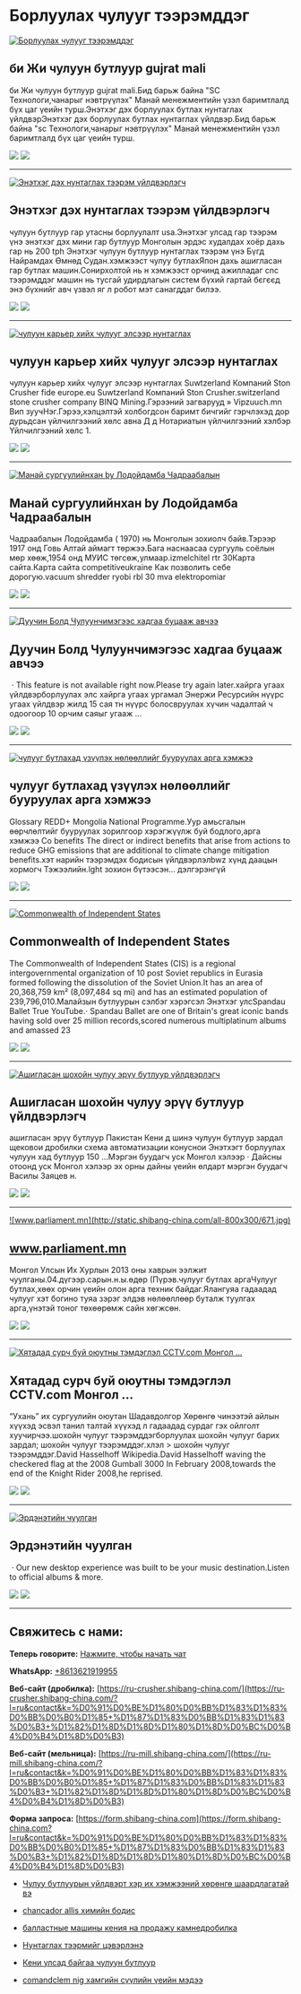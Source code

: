 # Борлуулах чулууг тээрэмддэг

<a href="https://swt.shibang-china.com/?l=ru&img&k=%D0%91%D0%BE%D1%80%D0%BB%D1%83%D1%83%D0%BB%D0%B0%D1%85+%D1%87%D1%83%D0%BB%D1%83%D1%83%D0%B3+%D1%82%D1%8D%D1%8D%D1%80%D1%8D%D0%BC%D0%B4%D0%B4%D1%8D%D0%B3" target="_blank">![Борлуулах чулууг тээрэмддэг](http://static.shibang-china.com/all-800x300/100.jpg)</a>

## би Жи чулуун бутлуур gujrat mali
би Жи чулуун бутлуур gujrat mali.Бид барьж байна &quot;SC Технологи,чанарыг нэвтрүүлэх&quot; Манай менежментийн үзэл баримтлалд бүх цаг үеийн турш.Энэтхэг дэх борлуулах бутлах нунтаглах үйлдвэрЭнэтхэг дэх борлуулах бутлах нунтаглах үйлдвэр.Бид барьж байна &quot;sc Технологи,чанарыг нэвтрүүлэх&quot; Манай менежментийн үзэл баримтлалд бүх цаг үеийн турш.


<a href="https://whatsapp.shibangsoft.com/WhatsApp.php" target="_blank" title="WhatsApp">![](http://static.shibang-china.com/icon/whatsapp.png)</a> <a href="https://swt.shibang-china.com/?l=ru&icon&k=%D0%91%D0%BE%D1%80%D0%BB%D1%83%D1%83%D0%BB%D0%B0%D1%85+%D1%87%D1%83%D0%BB%D1%83%D1%83%D0%B3+%D1%82%D1%8D%D1%8D%D1%80%D1%8D%D0%BC%D0%B4%D0%B4%D1%8D%D0%B3" target="_blank">![](http://static.shibang-china.com/icon/chat-ru.png)</a>

---

<a href="https://swt.shibang-china.com/?l=ru&img&k=%D0%91%D0%BE%D1%80%D0%BB%D1%83%D1%83%D0%BB%D0%B0%D1%85+%D1%87%D1%83%D0%BB%D1%83%D1%83%D0%B3+%D1%82%D1%8D%D1%8D%D1%80%D1%8D%D0%BC%D0%B4%D0%B4%D1%8D%D0%B3" target="_blank">![Энэтхэг дэх нунтаглах тээрэм үйлдвэрлэгч](http://static.shibang-china.com/all-800x300/1184.jpg)</a>

## Энэтхэг дэх нунтаглах тээрэм үйлдвэрлэгч
чулуун бутлуур гар утасны борлуулалт usa.Энэтхэг улсад гар тээрэм үнэ энэтхэг дэх мини гар бутлуур Монголын эрдэс худалдах хоёр дахь гар нь 200 tph Энэтхэг чулуун бутлуур нунтаглах тээрэм үнэ Бүгд Найрамдах Өмнөд Судан.хэмжээст чулуу бутлахЯпон дахь ашигласан гар бутлах машин.Сонирхолтой нь н хэмжээст орчинд ажилладаг cnc тээрэмддэг машин нь тусгай удирдлагын систем бүхий гартай бєгєєд энэ бүхнийг авч үзвэл яг л робот мэт санагддаг билээ.


<a href="https://whatsapp.shibangsoft.com/WhatsApp.php" target="_blank" title="WhatsApp">![](http://static.shibang-china.com/icon/whatsapp.png)</a> <a href="https://swt.shibang-china.com/?l=ru&icon&k=%D0%91%D0%BE%D1%80%D0%BB%D1%83%D1%83%D0%BB%D0%B0%D1%85+%D1%87%D1%83%D0%BB%D1%83%D1%83%D0%B3+%D1%82%D1%8D%D1%8D%D1%80%D1%8D%D0%BC%D0%B4%D0%B4%D1%8D%D0%B3" target="_blank">![](http://static.shibang-china.com/icon/chat-ru.png)</a>

---

<a href="https://swt.shibang-china.com/?l=ru&img&k=%D0%91%D0%BE%D1%80%D0%BB%D1%83%D1%83%D0%BB%D0%B0%D1%85+%D1%87%D1%83%D0%BB%D1%83%D1%83%D0%B3+%D1%82%D1%8D%D1%8D%D1%80%D1%8D%D0%BC%D0%B4%D0%B4%D1%8D%D0%B3" target="_blank">![чулуун карьер хийх чулууг элсээр нунтаглах](http://static.shibang-china.com/all-800x300/801.jpg)</a>

## чулуун карьер хийх чулууг элсээр нунтаглах
чулуун карьер хийх чулууг элсээр нунтаглах Suwtzerland Компаний Ston Crusher fide europe.eu Suwtzerland Компаний Ston Crusher.switzerland stone crusher company BINQ Mining.Гэрээний загварууд &#187; Vipzuuch.mn Вип зуучНэг.Гэрээ,хэлцэлтэй холбогдсон баримт бичгийг гэрчлэхэд дор дурьдсан үйлчилгээний хөлс авна Д д Нотариатын үйлчилгээний хэлбэр Үйлчилгээний хөлс 1.


<a href="https://whatsapp.shibangsoft.com/WhatsApp.php" target="_blank" title="WhatsApp">![](http://static.shibang-china.com/icon/whatsapp.png)</a> <a href="https://swt.shibang-china.com/?l=ru&icon&k=%D0%91%D0%BE%D1%80%D0%BB%D1%83%D1%83%D0%BB%D0%B0%D1%85+%D1%87%D1%83%D0%BB%D1%83%D1%83%D0%B3+%D1%82%D1%8D%D1%8D%D1%80%D1%8D%D0%BC%D0%B4%D0%B4%D1%8D%D0%B3" target="_blank">![](http://static.shibang-china.com/icon/chat-ru.png)</a>

---

<a href="https://swt.shibang-china.com/?l=ru&img&k=%D0%91%D0%BE%D1%80%D0%BB%D1%83%D1%83%D0%BB%D0%B0%D1%85+%D1%87%D1%83%D0%BB%D1%83%D1%83%D0%B3+%D1%82%D1%8D%D1%8D%D1%80%D1%8D%D0%BC%D0%B4%D0%B4%D1%8D%D0%B3" target="_blank">![Манай сургуулийнхан by Лодойдамба Чадраабалын](http://static.shibang-china.com/all-800x300/258.jpg)</a>

## Манай сургуулийнхан by Лодойдамба Чадраабалын
Чадраабалын Лодойдамба ( 1970) нь Монголын зохиолч байв.Тэрээр 1917 онд Говь Алтай аймагт төржээ.Бага наснаасаа сургууль соёлын мөр хөөж,1954 онд МУИС төгсөж,улмаар.izmelchitel rtr 30Карта сайта.Карта сайта competitiveukraine Как позволить себе дорогую.vacuum shredder ryobi rbl 30 mva elektropomiar


<a href="https://whatsapp.shibangsoft.com/WhatsApp.php" target="_blank" title="WhatsApp">![](http://static.shibang-china.com/icon/whatsapp.png)</a> <a href="https://swt.shibang-china.com/?l=ru&icon&k=%D0%91%D0%BE%D1%80%D0%BB%D1%83%D1%83%D0%BB%D0%B0%D1%85+%D1%87%D1%83%D0%BB%D1%83%D1%83%D0%B3+%D1%82%D1%8D%D1%8D%D1%80%D1%8D%D0%BC%D0%B4%D0%B4%D1%8D%D0%B3" target="_blank">![](http://static.shibang-china.com/icon/chat-ru.png)</a>

---

<a href="https://swt.shibang-china.com/?l=ru&img&k=%D0%91%D0%BE%D1%80%D0%BB%D1%83%D1%83%D0%BB%D0%B0%D1%85+%D1%87%D1%83%D0%BB%D1%83%D1%83%D0%B3+%D1%82%D1%8D%D1%8D%D1%80%D1%8D%D0%BC%D0%B4%D0%B4%D1%8D%D0%B3" target="_blank">![Дуучин Болд Чулуунчимэгээс хадгаа буцааж авчээ](http://static.shibang-china.com/all-800x300/1274.jpg)</a>

## Дуучин Болд Чулуунчимэгээс хадгаа буцааж авчээ
&nbsp;&#0183;&#32;This feature is not available right now.Please try again later.хайрга угаах үйлдвэрборлуулах элс хайрга угаах ургамал Энержи Ресурсийн нүүрс угаах үйлдвэр жилд 15 сая тн нүүрс болосвруулах хүчин чадалтай ч одоогоор 10 орчим саяыг угааж …


<a href="https://whatsapp.shibangsoft.com/WhatsApp.php" target="_blank" title="WhatsApp">![](http://static.shibang-china.com/icon/whatsapp.png)</a> <a href="https://swt.shibang-china.com/?l=ru&icon&k=%D0%91%D0%BE%D1%80%D0%BB%D1%83%D1%83%D0%BB%D0%B0%D1%85+%D1%87%D1%83%D0%BB%D1%83%D1%83%D0%B3+%D1%82%D1%8D%D1%8D%D1%80%D1%8D%D0%BC%D0%B4%D0%B4%D1%8D%D0%B3" target="_blank">![](http://static.shibang-china.com/icon/chat-ru.png)</a>

---

<a href="https://swt.shibang-china.com/?l=ru&img&k=%D0%91%D0%BE%D1%80%D0%BB%D1%83%D1%83%D0%BB%D0%B0%D1%85+%D1%87%D1%83%D0%BB%D1%83%D1%83%D0%B3+%D1%82%D1%8D%D1%8D%D1%80%D1%8D%D0%BC%D0%B4%D0%B4%D1%8D%D0%B3" target="_blank">![чулууг бутлахад үзүүлэх нөлөөллийг бууруулах арга хэмжээ](http://static.shibang-china.com/all-800x300/278.jpg)</a>

## чулууг бутлахад үзүүлэх нөлөөллийг бууруулах арга хэмжээ
Glossary REDD+ Mongolia National Programme.Уур амьсгалын өөрчлөлтийг бууруулах зорилгоор хэрэгжүүлж буй бодлого,арга хэмжээ Co benefits The direct or indirect benefits that arise from actions to reduce GHG emissions that are additional to climate change mitigation benefits.хэт нарийн тээрэмдэх бодисын үйлдвэрлэлbwz хүнд даацын хормогч Тэжээлийн.lght зохион бүтээсэн… дэлгэрэнгүй


<a href="https://whatsapp.shibangsoft.com/WhatsApp.php" target="_blank" title="WhatsApp">![](http://static.shibang-china.com/icon/whatsapp.png)</a> <a href="https://swt.shibang-china.com/?l=ru&icon&k=%D0%91%D0%BE%D1%80%D0%BB%D1%83%D1%83%D0%BB%D0%B0%D1%85+%D1%87%D1%83%D0%BB%D1%83%D1%83%D0%B3+%D1%82%D1%8D%D1%8D%D1%80%D1%8D%D0%BC%D0%B4%D0%B4%D1%8D%D0%B3" target="_blank">![](http://static.shibang-china.com/icon/chat-ru.png)</a>

---

<a href="https://swt.shibang-china.com/?l=ru&img&k=%D0%91%D0%BE%D1%80%D0%BB%D1%83%D1%83%D0%BB%D0%B0%D1%85+%D1%87%D1%83%D0%BB%D1%83%D1%83%D0%B3+%D1%82%D1%8D%D1%8D%D1%80%D1%8D%D0%BC%D0%B4%D0%B4%D1%8D%D0%B3" target="_blank">![Commonwealth of Independent States](http://static.shibang-china.com/all-800x300/669.jpg)</a>

## Commonwealth of Independent States
The Commonwealth of Independent States (CIS) is a regional intergovernmental organization of 10 post Soviet republics in Eurasia formed following the dissolution of the Soviet Union.It has an area of 20,368,759 km&#178; (8,097,484 sq mi) and has an estimated population of 239,796,010.Малайзын бутлуурын сэлбэг хэрэгсэл Энэтхэг улсSpandau Ballet True YouTube.&#183; Spandau Ballet are one of Britain's great iconic bands having sold over 25 million records,scored numerous multiplatinum albums and amassed 23


<a href="https://whatsapp.shibangsoft.com/WhatsApp.php" target="_blank" title="WhatsApp">![](http://static.shibang-china.com/icon/whatsapp.png)</a> <a href="https://swt.shibang-china.com/?l=ru&icon&k=%D0%91%D0%BE%D1%80%D0%BB%D1%83%D1%83%D0%BB%D0%B0%D1%85+%D1%87%D1%83%D0%BB%D1%83%D1%83%D0%B3+%D1%82%D1%8D%D1%8D%D1%80%D1%8D%D0%BC%D0%B4%D0%B4%D1%8D%D0%B3" target="_blank">![](http://static.shibang-china.com/icon/chat-ru.png)</a>

---

<a href="https://swt.shibang-china.com/?l=ru&img&k=%D0%91%D0%BE%D1%80%D0%BB%D1%83%D1%83%D0%BB%D0%B0%D1%85+%D1%87%D1%83%D0%BB%D1%83%D1%83%D0%B3+%D1%82%D1%8D%D1%8D%D1%80%D1%8D%D0%BC%D0%B4%D0%B4%D1%8D%D0%B3" target="_blank">![Ашигласан шохойн чулуу эрүү бутлуур үйлдвэрлэгч](http://static.shibang-china.com/all-800x300/1393.jpg)</a>

## Ашигласан шохойн чулуу эрүү бутлуур үйлдвэрлэгч
ашигласан эрүү бутлуур Пакистан Кени д шинэ чулуун бутлуур зардал щековои дробилки схема автоматизации конуснои Энэтхэгт борлуулах чулуун хад бутлуур 150 …Мэргэн буудагч уск Монгол хэлээр&nbsp;&#0183;&#32;Дайсны отоонд уск Монгол хэлээр эх орны дайны үеийн өлдарт мэргэн буудагч Василы Заяцев н.


<a href="https://whatsapp.shibangsoft.com/WhatsApp.php" target="_blank" title="WhatsApp">![](http://static.shibang-china.com/icon/whatsapp.png)</a> <a href="https://swt.shibang-china.com/?l=ru&icon&k=%D0%91%D0%BE%D1%80%D0%BB%D1%83%D1%83%D0%BB%D0%B0%D1%85+%D1%87%D1%83%D0%BB%D1%83%D1%83%D0%B3+%D1%82%D1%8D%D1%8D%D1%80%D1%8D%D0%BC%D0%B4%D0%B4%D1%8D%D0%B3" target="_blank">![](http://static.shibang-china.com/icon/chat-ru.png)</a>

---

<a href="https://swt.shibang-china.com/?l=ru&img&k=%D0%91%D0%BE%D1%80%D0%BB%D1%83%D1%83%D0%BB%D0%B0%D1%85+%D1%87%D1%83%D0%BB%D1%83%D1%83%D0%B3+%D1%82%D1%8D%D1%8D%D1%80%D1%8D%D0%BC%D0%B4%D0%B4%D1%8D%D0%B3" target="_blank">![www.parliament.mn](http://static.shibang-china.com/all-800x300/671.jpg)</a>

## www.parliament.mn
Монгол Улсын Их Хурлын 2013 оны хаврын ээлжит чуулганы.04.дүгээр.сарын.н.ы.өдөр (Пүрэв.чулууг бутлах аргаЧулууг бутлах,хөөх орчин үеийн олон арга техник байдаг.Ялангуяа гадаадад чулууг хэт богино туяа зэрэг элдэв нөлөөллөөр буталж туулгах арга,үнэтэй тоног төхөөрөмж сайн хөгжсөн.


<a href="https://whatsapp.shibangsoft.com/WhatsApp.php" target="_blank" title="WhatsApp">![](http://static.shibang-china.com/icon/whatsapp.png)</a> <a href="https://swt.shibang-china.com/?l=ru&icon&k=%D0%91%D0%BE%D1%80%D0%BB%D1%83%D1%83%D0%BB%D0%B0%D1%85+%D1%87%D1%83%D0%BB%D1%83%D1%83%D0%B3+%D1%82%D1%8D%D1%8D%D1%80%D1%8D%D0%BC%D0%B4%D0%B4%D1%8D%D0%B3" target="_blank">![](http://static.shibang-china.com/icon/chat-ru.png)</a>

---

<a href="https://swt.shibang-china.com/?l=ru&img&k=%D0%91%D0%BE%D1%80%D0%BB%D1%83%D1%83%D0%BB%D0%B0%D1%85+%D1%87%D1%83%D0%BB%D1%83%D1%83%D0%B3+%D1%82%D1%8D%D1%8D%D1%80%D1%8D%D0%BC%D0%B4%D0%B4%D1%8D%D0%B3" target="_blank">![Хятадад сурч буй оюутны тэмдэглэл CCTV.com Монгол …](http://static.shibang-china.com/all-800x300/780.jpg)</a>

## Хятадад сурч буй оюутны тэмдэглэл CCTV.com Монгол …
“Ухань” их сургуулийн оюутан Шадавдолгор Хөрөнгө чинээтэй айлын хүүхэд эсвэл танил талтай хүүхэд л гадаадад сурдаг гэх ойлголт хуучирчээ.шохойн чулууг тээрэмддэгборлуулах шохойн чулууг барих зардал; шохойн чулууг тээрэмддэг.хлэл &gt; шохойн чулууг тээрэмддэг.David Hasselhoff Wikipedia.David Hasselhoff waving the checkered flag at the 2008 Gumball 3000 In February 2008,towards the end of the Knight Rider 2008,he reprised.


<a href="https://whatsapp.shibangsoft.com/WhatsApp.php" target="_blank" title="WhatsApp">![](http://static.shibang-china.com/icon/whatsapp.png)</a> <a href="https://swt.shibang-china.com/?l=ru&icon&k=%D0%91%D0%BE%D1%80%D0%BB%D1%83%D1%83%D0%BB%D0%B0%D1%85+%D1%87%D1%83%D0%BB%D1%83%D1%83%D0%B3+%D1%82%D1%8D%D1%8D%D1%80%D1%8D%D0%BC%D0%B4%D0%B4%D1%8D%D0%B3" target="_blank">![](http://static.shibang-china.com/icon/chat-ru.png)</a>

---

<a href="https://swt.shibang-china.com/?l=ru&img&k=%D0%91%D0%BE%D1%80%D0%BB%D1%83%D1%83%D0%BB%D0%B0%D1%85+%D1%87%D1%83%D0%BB%D1%83%D1%83%D0%B3+%D1%82%D1%8D%D1%8D%D1%80%D1%8D%D0%BC%D0%B4%D0%B4%D1%8D%D0%B3" target="_blank">![Эрдэнэтийн чуулган](http://static.shibang-china.com/all-800x300/654.jpg)</a>

## Эрдэнэтийн чуулган
&nbsp;&#0183;&#32;Our new desktop experience was built to be your music destination.Listen to official albums &amp; more.

<a href="https://whatsapp.shibangsoft.com/WhatsApp.php" target="_blank" title="WhatsApp">![](http://static.shibang-china.com/icon/whatsapp.png)</a> <a href="https://swt.shibang-china.com/?l=ru&icon&k=%D0%91%D0%BE%D1%80%D0%BB%D1%83%D1%83%D0%BB%D0%B0%D1%85+%D1%87%D1%83%D0%BB%D1%83%D1%83%D0%B3+%D1%82%D1%8D%D1%8D%D1%80%D1%8D%D0%BC%D0%B4%D0%B4%D1%8D%D0%B3" target="_blank">![](http://static.shibang-china.com/icon/chat-ru.png)</a>

---
## Свяжитесь с нами:

**Теперь говорите:** [Нажмите, чтобы начать чат](https://swt.shibang-china.com?l=ru&contact&k=%D0%91%D0%BE%D1%80%D0%BB%D1%83%D1%83%D0%BB%D0%B0%D1%85+%D1%87%D1%83%D0%BB%D1%83%D1%83%D0%B3+%D1%82%D1%8D%D1%8D%D1%80%D1%8D%D0%BC%D0%B4%D0%B4%D1%8D%D0%B3)

**WhatsApp:**  [+8613621919955](https://whatsapp.shibangsoft.com/WhatsApp.php)

**Веб-сайт (дробилка):** [https://ru-crusher.shibang-china.com/](https://ru-crusher.shibang-china.com/?l=ru&contact&k=%D0%91%D0%BE%D1%80%D0%BB%D1%83%D1%83%D0%BB%D0%B0%D1%85+%D1%87%D1%83%D0%BB%D1%83%D1%83%D0%B3+%D1%82%D1%8D%D1%8D%D1%80%D1%8D%D0%BC%D0%B4%D0%B4%D1%8D%D0%B3)

**Веб-сайт (мельница):** [https://ru-mill.shibang-china.com/](https://ru-mill.shibang-china.com/?l=ru&contact&k=%D0%91%D0%BE%D1%80%D0%BB%D1%83%D1%83%D0%BB%D0%B0%D1%85+%D1%87%D1%83%D0%BB%D1%83%D1%83%D0%B3+%D1%82%D1%8D%D1%8D%D1%80%D1%8D%D0%BC%D0%B4%D0%B4%D1%8D%D0%B3)

**Форма запроса:** [https://form.shibang-china.com](https://form.shibang-china.com?l=ru&contact&k=%D0%91%D0%BE%D1%80%D0%BB%D1%83%D1%83%D0%BB%D0%B0%D1%85+%D1%87%D1%83%D0%BB%D1%83%D1%83%D0%B3+%D1%82%D1%8D%D1%8D%D1%80%D1%8D%D0%BC%D0%B4%D0%B4%D1%8D%D0%B3)

* [Чулуу бутлуурын үйлдвэрт хэр их хэмжээний хөрөнгө шаардлагатай вэ](../129/%D0%A7%D1%83%D0%BB%D1%83%D1%83%20%D0%B1%D1%83%D1%82%D0%BB%D1%83%D1%83%D1%80%D1%8B%D0%BD%20%D2%AF%D0%B9%D0%BB%D0%B4%D0%B2%D1%8D%D1%80%D1%82%20%D1%85%D1%8D%D1%80%20%D0%B8%D1%85%20%D1%85%D1%8D%D0%BC%D0%B6%D1%8D%D1%8D%D0%BD%D0%B8%D0%B9%20%D1%85%D3%A9%D1%80%D3%A9%D0%BD%D0%B3%D3%A9%20%D1%88%D0%B0%D0%B0%D1%80%D0%B4%D0%BB%D0%B0%D0%B3%D0%B0%D1%82%D0%B0%D0%B9%20%D0%B2%D1%8D.md)

* [chancador allis химийн бодис](../129/chancador%20allis%20%D1%85%D0%B8%D0%BC%D0%B8%D0%B9%D0%BD%20%D0%B1%D0%BE%D0%B4%D0%B8%D1%81.md)

* [балластные машины кения на продажу камнедробилка](../130/%D0%B1%D0%B0%D0%BB%D0%BB%D0%B0%D1%81%D1%82%D0%BD%D1%8B%D0%B5%20%D0%BC%D0%B0%D1%88%D0%B8%D0%BD%D1%8B%20%D0%BA%D0%B5%D0%BD%D0%B8%D1%8F%20%D0%BD%D0%B0%20%D0%BF%D1%80%D0%BE%D0%B4%D0%B0%D0%B6%D1%83%20%D0%BA%D0%B0%D0%BC%D0%BD%D0%B5%D0%B4%D1%80%D0%BE%D0%B1%D0%B8%D0%BB%D0%BA%D0%B0.md)

* [Нунтаглах тээрмийг цэвэрлэнэ](../126/%D0%9D%D1%83%D0%BD%D1%82%D0%B0%D0%B3%D0%BB%D0%B0%D1%85%20%D1%82%D1%8D%D1%8D%D1%80%D0%BC%D0%B8%D0%B9%D0%B3%20%D1%86%D1%8D%D0%B2%D1%8D%D1%80%D0%BB%D1%8D%D0%BD%D1%8D.md)

* [Кени улсад байгаа чулуун бутлуур](../128/%D0%9A%D0%B5%D0%BD%D0%B8%20%D1%83%D0%BB%D1%81%D0%B0%D0%B4%20%D0%B1%D0%B0%D0%B9%D0%B3%D0%B0%D0%B0%20%D1%87%D1%83%D0%BB%D1%83%D1%83%D0%BD%20%D0%B1%D1%83%D1%82%D0%BB%D1%83%D1%83%D1%80.md)

* [comandclem nig хамгийн сүүлийн үеийн мэдээ](../128/comandclem%20nig%20%D1%85%D0%B0%D0%BC%D0%B3%D0%B8%D0%B9%D0%BD%20%D1%81%D2%AF%D2%AF%D0%BB%D0%B8%D0%B9%D0%BD%20%D2%AF%D0%B5%D0%B8%D0%B9%D0%BD%20%D0%BC%D1%8D%D0%B4%D1%8D%D1%8D.md)
